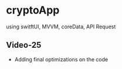 # cryptoApp
using switftUI, MVVM, coreData, API Request
## Video-25
- Adding final optimizations on the code
